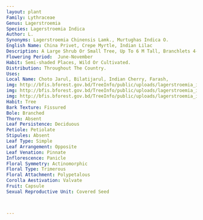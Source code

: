 ```yaml
---
layout: plant
Family: Lythraceae
Genus: Lagerstroemia
Species: Lagerstroemia Indica
Author: L.
Synonyms: Lagerstroemia Chinensis Lamk., Murtughas Indica O.
English Name: China Privet, Crepe Myrtle, Indian Lilac
Description: A Large Shrub Or Small Tree, Up To 6 M Tall, Branchlets 4-angled Or Subulate, Puberulous Or Glabrescent. Leaves Sessile Or Shortly Petiolate, Petioles Up To 2 Mm Long, Leaf Blade Elliptic, Oblong, Obovate Or Suborbicular, Typically At Least Some Suborbicular To Obovate And Mucronate, 2.0-7.5 Ã— 1-4 Cm, Papery To Slightly Leathery, Glabrous Or Slightly Indumented Along Veins Abaxially, Apex Acute, Obtuse With Small Mucro Or Retuse, Base Broadly Cuneate To Rounded, Lateral Nerves 3-7 Pairs. Panicles 7-20 Cm Long, Subpyramidal, Puberulous, Dense-flowered. Floral Tube 7-11 Mm Long, Smooth-walled Or 6-ribbed, Glabrous. Calyx Deeply 6-lobed, Lobes Oblong-lanceolate, 3.5-5.5 Mm Long, Glabrous Adaxially, Acute, Without Ribs Or Furrows. Petals Broad, Crumpled And Curled, Purple, Pink Or White, Orbicular, 12-25 Mm Long, Claw 7-11 Mm Long. Stamens Dimorphic, Outer 6 Stamens Longer And Larger Than The Numerous Inner Ones. Ovary Glabrous, Styles Exserted, Stigmas Capitate. Fruit A Globose Or Ellipsoidal Capsule, 1.0-1.3 Ã— 0.7-1.2 Cm, 4 To 6-valved. Seeds Including Wing 8 Mm Long.
Flowering Period:  June-November
Habit: Semi-shaded Places, Wild Or Cultivated.
Distribution: Throughout The Country.
Uses: 
Local Name: Choto Jarul, Bilatijarul, Indian Cherry, Farash, 
img: http://bfis.bforest.gov.bd/TreeInfo/public/uploads/lagerstroemia_indica.jpg
img: http://bfis.bforest.gov.bd/TreeInfo/public/uploads/lagerstroemia_indica1.jpg
img: http://bfis.bforest.gov.bd/TreeInfo/public/uploads/lagerstroemia_indica2.jpg
Habit: Tree
Bark Texture: Fissured
Bole: Branched
Thorn: Absent
Leaf Persistence: Deciduous
Petiole: Petiolate
Stipules: Absent
Leaf Type: Simple
Leaf Arrangement: Opposite
Leaf Venation: Pinnate
Inflorescence: Panicle
Floral Symmetry: Actinomorphic
Floral Type: Trimerous
Floral Attachment: Polypetalous
Corolla Aestivation: Valvate
Fruit: Capsule
Sexual Reproductive Unit: Covered Seed



---
```



